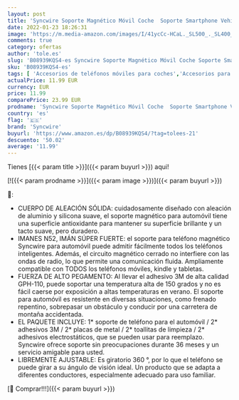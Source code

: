 ```yaml
---
layout: post
title: 'Syncwire Soporte Magnético Móvil Coche  Soporte Smartphone Vehículo para Rejilla del 360 ° Rotación para iPhone XS XR 8 Huawei P20 P10 Samsung S9 S8 Xiaomi Mi A1 Mi A2 Mi Mix 2S Mi 6'
date: 2022-01-23 18:26:31
image: 'https://m.media-amazon.com/images/I/41ycCc-HCaL._SL500_._SL400_.jpg'
comments: true
category: ofertas
author: 'tole.es'
slug: 'B08939KQS4-es Syncwire Soporte Magnético Móvil Coche Soporte Smartphone...'
sku: 'B08939KQS4-es'
tags: [ 'Accesorios de teléfonos móviles para coches','Accesorios para móviles','Comunicación móvil y accesorios','Cunas de teléfonos móviles para coches','Electrónica','iphone','syncwire', ]
actualPrice: 11.99 EUR
currency: EUR
price: 11.99
comparePrice: 23.99 EUR
prodname: 'Syncwire Soporte Magnético Móvil Coche  Soporte Smartphone Vehículo para Rejilla del 360 ° Rotación para iPhone XS XR 8 Huawei P20 P10 Samsung S9 S8 Xiaomi Mi A1 Mi A2 Mi Mix 2S Mi 6'
country: 'es'
flag: '🇪🇸'
brand: 'Syncwire'
buyurl: 'https://www.amazon.es/dp/B08939KQS4/?tag=tolees-21'
descuento: '50.02'
average: '11.99'
---
```


Tienes [{{< param title >}}]({{< param buyurl >}}) aqui!

[![{{< param prodname >}}]({{< param image >}})]({{< param buyurl >}})

🔎:

- CUERPO DE ALEACIÓN SÓLIDA: cuidadosamente diseñado con aleación de aluminio y silicona suave, el soporte magnético para automóvil tiene una superficie antioxidante para mantener su superficie brillante y un tacto suave, pero duradero.
- IMANES N52, IMÁN SÚPER FUERTE: el soporte para teléfono magnético Syncwire para automóvil puede admitir fácilmente todos los teléfonos inteligentes. Además, el circuito magnético cerrado no interfiere con las ondas de radio, lo que permite una comunicación fluida. Ampliamente compatible con TODOS los teléfonos móviles, kindle y tabletas.
- FUERZA DE ALTO PEGAMENTO: Al llevar el adhesivo 3M de alta calidad GPH-110, puede soportar una temperatura alta de 150 grados y no es fácil caerse por exposición a altas temperaturas en verano. El soporte para automóvil es resistente en diversas situaciones, como frenado repentino, sobrepasar un obstáculo y conducir por una carretera de montaña accidentada.
- EL PAQUETE INCLUYE: 1* soporte de teléfono para el automóvil / 2* adhesivos 3M / 2* placas de metal / 2* toallitas de limpieza / 2* adhesivos electrostáticos, que se pueden usar para reemplazo. Syncwire ofrece soporte sin preocupaciones durante 36 meses y un servicio amigable para usted.
- LIBREMENTE AJUSTABLE: Es giratorio 360 °, por lo que el teléfono se puede girar a su ángulo de visión ideal. Un producto que se adapta a diferentes conductores, especialmente adecuado para uso familiar.

[🛒 Comprar!!!]({{< param buyurl >}})
